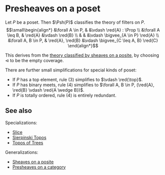 # Presheaves on a poset

Let $P$ be a poset. Then $\Psh(P)$ classifies the theory of filters on $P$.
$$\small\begin{align*}
    &\forall A \in P,                      &                                        &\vdash \red{A} : \Prop
    \\ &\forall A \leq B,                  & \red{A}                                &\vdash \red{B}
    \\ &                                   &                                        &\vdash \bigvee_{A \in P} \red{A}
    \\ &\forall A, B \in P,                & \red{A}, \red{B}                       &\vdash \bigvee_{C \leq A, B} \red{C}
\end{align*}$$

This derives from the [theory classified by sheaves on a posite](./sheaf_posite.md), by choosing $\triangleleft$ to be the empty coverage.

There are further small simplifications for special kinds of poset:
- If $P$ has a top element, rule (3) simplifies to $\vdash \red{\top}$.
- If $P$ has binary meets, rule (4) simplifies to $\forall A, B \in P, (\red{A}, \red{B} \vdash \red{A \wedge B})$.
- If $P$ is totally ordered, rule (4) is entirely redundant.

## See also

Specializations:
- [Slice](./reference/toposes/slice.md)
- [Sierpinski Topos](./reference/toposes/sierpinski.md)
- [Topos of Trees](./reference/toposes/trees.md)

Generalizations:
- [Sheaves on a posite](./reference/toposes/sheaf_posite.md)
- [Presheaves on a category](./reference/toposes/presheaf_category.md)
